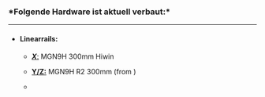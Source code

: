 ### ***Folgende Hardware ist aktuell verbaut:\***

------

- #### Linearrails:

  - <u>***X***:</u> MGN9H 300mm Hiwin

  - **<u>Y/Z:</u>** MGN9H R2 300mm (from [](https://vonwange.com/))

  - 

    

    

    

    

